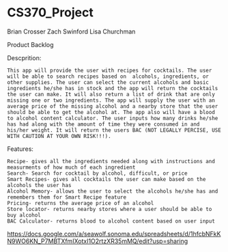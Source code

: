 # CS370_Project
Brian Crosser
Zach Swinford
Lisa Churchman

Product Backlog

  Descprition: 
  
    This app will provide the user with recipes for cocktails. The user will be able to search recipes based on  alcohols, ingredients, or other supplies. The user can select the current alcohols and basic ingredients he/she has in stock and the app will return the cocktails the user can make. It will also return a list of drink that are only missing one or two ingredients. The app will supply the user with an average price of the missing alcohol and a nearby store that the user should be able to get the alcohol at. The app also will have a blood to alcohol content calculator. The user inputs how many drinks he/she has had along with the amount of time they were consumed in and his/her weight. It will return the users BAC (NOT LEGALLY PERCISE, USE WITH CAUTION AT YOUR OWN RISK!!!).
    
  Features:
  
    Recipe- gives all the ingredients needed along with instructions and measurments of how much of each ingredient
    Search- Search for cocktail by alcohol, difficult, or price
    Smart Recipes- gives all cocktails the user can make based on the alcohols the user has
    Alcohol Memory- allows the user to select the alcohols he/she has and remembers them for Smart Recipe feature
    Pricing- returns the average price of an alcohol
    Store locator- returns nearby stores where a user should be able to buy alcohol
    BAC Calculator- returns blood to alcohol content based on user input

https://docs.google.com/a/seawolf.sonoma.edu/spreadsheets/d/1hfcbNFkKN9WO6KN_P7MBTXfmIXotxI1O2rtzXR35mMQ/edit?usp=sharing